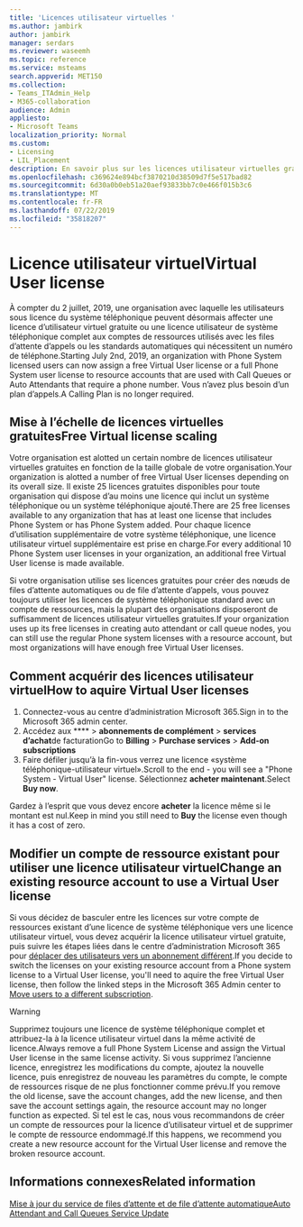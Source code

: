 ```yaml
---
title: 'Licences utilisateur virtuelles '
ms.author: jambirk
author: jambirk
manager: serdars
ms.reviewer: waseemh
ms.topic: reference
ms.service: msteams
search.appverid: MET150
ms.collection:
- Teams_ITAdmin_Help
- M365-collaboration
audience: Admin
appliesto:
- Microsoft Teams
localization_priority: Normal
ms.custom:
- Licensing
- LIL_Placement
description: En savoir plus sur les licences utilisateur virtuelles gratuites.
ms.openlocfilehash: c369624e894bcf3870210d38509d7f5e517bad82
ms.sourcegitcommit: 6d30a0b0eb51a20aef93833bb7c0e466f015b3c6
ms.translationtype: MT
ms.contentlocale: fr-FR
ms.lasthandoff: 07/22/2019
ms.locfileid: "35818207"
---
```

# <a name="virtual-user-license"></a><span data-ttu-id="5568c-103">Licence utilisateur virtuel</span><span class="sxs-lookup"><span data-stu-id="5568c-103">Virtual User license</span></span>  

<span data-ttu-id="5568c-104">À compter du 2 juillet, 2019, une organisation avec laquelle les utilisateurs sous licence du système téléphonique peuvent désormais affecter une licence d’utilisateur virtuel gratuite ou une licence utilisateur de système téléphonique complet aux comptes de ressources utilisés avec les files d’attente d’appels ou les standards automatiques qui nécessitent un numéro de téléphone.</span><span class="sxs-lookup"><span data-stu-id="5568c-104">Starting July 2nd, 2019, an organization with Phone System licensed users can now assign a free Virtual User license or a full Phone System user license to resource accounts that are used with Call Queues or Auto Attendants that require a phone number.</span></span>  <span data-ttu-id="5568c-105">Vous n’avez plus besoin d’un plan d’appels.</span><span class="sxs-lookup"><span data-stu-id="5568c-105">A Calling Plan is no longer required.</span></span> 

## <a name="free-virtual-license-scaling"></a><span data-ttu-id="5568c-106">Mise à l’échelle de licences virtuelles gratuites</span><span class="sxs-lookup"><span data-stu-id="5568c-106">Free Virtual license scaling</span></span>

<span data-ttu-id="5568c-107">Votre organisation est alotted un certain nombre de licences utilisateur virtuelles gratuites en fonction de la taille globale de votre organisation.</span><span class="sxs-lookup"><span data-stu-id="5568c-107">Your organization is alotted a number of free Virtual User licenses depending on its overall size.</span></span> <span data-ttu-id="5568c-108">Il existe 25 licences gratuites disponibles pour toute organisation qui dispose d’au moins une licence qui inclut un système téléphonique ou un système téléphonique ajouté.</span><span class="sxs-lookup"><span data-stu-id="5568c-108">There are 25 free licenses available to any organization that has at least one license that includes Phone System or has Phone System added.</span></span> <span data-ttu-id="5568c-109">Pour chaque licence d’utilisation supplémentaire de votre système téléphonique, une licence utilisateur virtuel supplémentaire est prise en charge.</span><span class="sxs-lookup"><span data-stu-id="5568c-109">For every additional 10 Phone System user licenses in your organization, an additional free Virtual User license is made available.</span></span>

<span data-ttu-id="5568c-110">Si votre organisation utilise ses licences gratuites pour créer des nœuds de files d’attente automatiques ou de file d’attente d’appels, vous pouvez toujours utiliser les licences de système téléphonique standard avec un compte de ressources, mais la plupart des organisations disposeront de suffisamment de licences utilisateur virtuelles gratuites.</span><span class="sxs-lookup"><span data-stu-id="5568c-110">If your organization uses up its free licenses in creating auto attendant or call queue nodes, you can still use the regular Phone system licenses with a resource account, but most organizations will have enough free Virtual User licenses.</span></span>  

## <a name="how-to-aquire-virtual-user-licenses"></a><span data-ttu-id="5568c-111">Comment acquérir des licences utilisateur virtuel</span><span class="sxs-lookup"><span data-stu-id="5568c-111">How to aquire Virtual User licenses</span></span> 

1. <span data-ttu-id="5568c-112">Connectez-vous au centre d’administration Microsoft 365.</span><span class="sxs-lookup"><span data-stu-id="5568c-112">Sign in to the Microsoft 365 admin center.</span></span>
2. <span data-ttu-id="5568c-113">Accédez aux \*\*\*\* > **abonnements de complément**  > **services d’achat**de facturation</span><span class="sxs-lookup"><span data-stu-id="5568c-113">Go to **Billing** > **Purchase services** > **Add-on subscriptions**</span></span>
3. <span data-ttu-id="5568c-114">Faire défiler jusqu’à la fin-vous verrez une licence «système téléphonique-utilisateur virtuel».</span><span class="sxs-lookup"><span data-stu-id="5568c-114">Scroll to the end - you will see a "Phone System - Virtual User" license.</span></span> <span data-ttu-id="5568c-115">Sélectionnez **acheter maintenant**.</span><span class="sxs-lookup"><span data-stu-id="5568c-115">Select **Buy now**.</span></span>

<span data-ttu-id="5568c-116">Gardez à l’esprit que vous devez encore **acheter** la licence même si le montant est nul.</span><span class="sxs-lookup"><span data-stu-id="5568c-116">Keep in mind you still need to **Buy** the license even though it has a cost of zero.</span></span> 

## <a name="change-an-existing-resource-account-to-use-a-virtual-user-license"></a><span data-ttu-id="5568c-117">Modifier un compte de ressource existant pour utiliser une licence utilisateur virtuel</span><span class="sxs-lookup"><span data-stu-id="5568c-117">Change an existing resource account to use a Virtual User license</span></span>

<span data-ttu-id="5568c-118">Si vous décidez de basculer entre les licences sur votre compte de ressources existant d’une licence de système téléphonique vers une licence utilisateur virtuel, vous devez acquérir la licence utilisateur virtuel gratuite, puis suivre les étapes liées dans le centre d’administration Microsoft 365 pour [déplacer des utilisateurs vers un abonnement différent](https://docs.microsoft.com/en-us/office365/admin/subscriptions-and-billing/assign-licenses-to-users?redirectSourcePath=%252farticle%252f997596b5-4173-4627-b915-36abac6786dc&view=o365-worldwide#move-users-to-a-different-subscription).</span><span class="sxs-lookup"><span data-stu-id="5568c-118">If you decide to switch the licenses on your existing resource account from a Phone system license to a Virtual User license, you'll need to  aquire the free Virtual User license, then follow the linked steps in the Microsoft 365 Admin center to [Move users to a different subscription](https://docs.microsoft.com/en-us/office365/admin/subscriptions-and-billing/assign-licenses-to-users?redirectSourcePath=%252farticle%252f997596b5-4173-4627-b915-36abac6786dc&view=o365-worldwide#move-users-to-a-different-subscription).</span></span> 

> [!WARNING]
> <span data-ttu-id="5568c-119">Supprimez toujours une licence de système téléphonique complet et attribuez-la à la licence utilisateur virtuel dans la même activité de licence.</span><span class="sxs-lookup"><span data-stu-id="5568c-119">Always remove a full Phone System License and assign the Virtual User license in the same license activity.</span></span> <span data-ttu-id="5568c-120">Si vous supprimez l’ancienne licence, enregistrez les modifications du compte, ajoutez la nouvelle licence, puis enregistrez de nouveau les paramètres du compte, le compte de ressources risque de ne plus fonctionner comme prévu.</span><span class="sxs-lookup"><span data-stu-id="5568c-120">If you remove the old license, save the account changes, add the new license, and then save the account settings again, the resource account may no longer function as expected.</span></span> <span data-ttu-id="5568c-121">Si tel est le cas, nous vous recommandons de créer un compte de ressources pour la licence d’utilisateur virtuel et de supprimer le compte de ressource endommagé.</span><span class="sxs-lookup"><span data-stu-id="5568c-121">If this happens, we recommend you create a new resource account for the Virtual User license and remove the broken resource account.</span></span>  

## <a name="related-information"></a><span data-ttu-id="5568c-122">Informations connexes</span><span class="sxs-lookup"><span data-stu-id="5568c-122">Related information</span></span>

[<span data-ttu-id="5568c-123">Mise à jour du service de files d’attente et de file d’attente automatique</span><span class="sxs-lookup"><span data-stu-id="5568c-123">Auto Attendant and Call Queues Service Update</span></span>](https://techcommunity.microsoft.com/t5/Microsoft-Teams-Blog/Auto-Attendant-and-Call-Queues-Service-Update/ba-p/564521)
